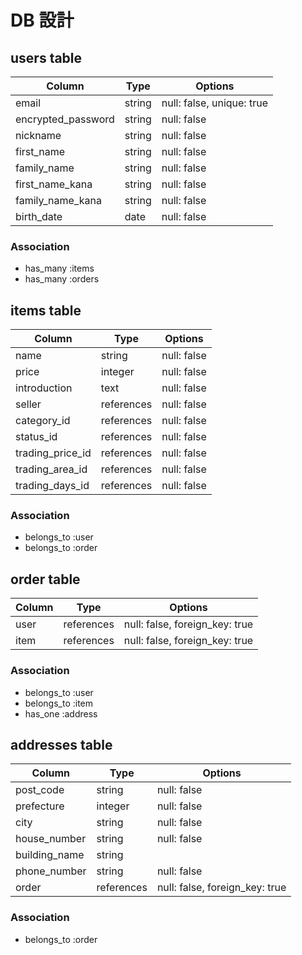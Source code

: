 # DB 設計

## users table

| Column             | Type                | Options                   |
|--------------------|---------------------|---------------------------|
| email              | string              | null: false, unique: true |
| encrypted_password | string              | null: false               |
| nickname           | string              | null: false               |
| first_name         | string              | null: false               |
| family_name        | string              | null: false               |
| first_name_kana    | string              | null: false               |
| family_name_kana   | string              | null: false               |
| birth_date         | date                | null: false               |

### Association

* has_many :items
* has_many :orders


## items table 

| Column                              | Type       | Options                        |
|-------------------------------------|------------|--------------------------------|
| name                                | string     | null: false                    |
| price                               | integer    | null: false                    |
| introduction                        | text       | null: false                    |
| seller                              | references | null: false                    |
| category_id                         | references | null: false                    |
| status_id                           | references | null: false                    |
| trading_price_id                    | references | null: false                    |
| trading_area_id                     | references | null: false                    |
| trading_days_id                     | references | null: false                    |

### Association

- belongs_to :user
- belongs_to :order


## order table

| Column             | Type                | Options                        |
|--------------------|---------------------|--------------------------------|
| user               | references          | null: false, foreign_key: true |
| item               | references          | null: false, foreign_key: true |

### Association

- belongs_to :user
- belongs_to :item
- has_one :address


## addresses table

| Column             | Type                | Options                        |
|--------------------|---------------------|--------------------------------|
| post_code          | string              | null: false                    |
| prefecture         | integer             | null: false                    |
| city               | string              | null: false                    |
| house_number       | string              | null: false                    |
| building_name      | string              |                                |
| phone_number       | string              | null: false                    |
| order              | references          | null: false, foreign_key: true |

### Association

- belongs_to :order